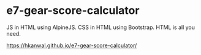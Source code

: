 # e7-gear-score-calculator

JS in HTML using AlpineJS. CSS in HTML using Bootstrap. HTML is all you need.

https://hkanwal.github.io/e7-gear-score-calculator/
